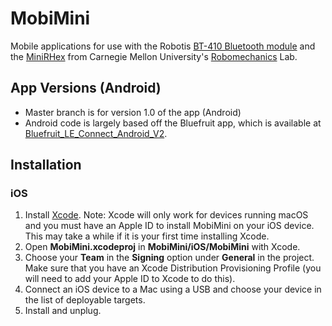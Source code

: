 # MobiMini

Mobile applications for use with the Robotis [BT-410 Bluetooth module](http://www.robotis.us/bt-410/) and the [MiniRHex](https://github.com/robomechanics/MiniRHex) from Carnegie Mellon University's [Robomechanics](https://www.cmu.edu/me/robomechanicslab/) Lab.

## App Versions (Android)
- Master branch is for version 1.0 of the app (Android)
- Android code is largely based off the Bluefruit app, which is available at [Bluefruit_LE_Connect_Android_V2](https://github.com/adafruit/Bluefruit_LE_Connect_Android_V2).

## Installation
### iOS 
1. Install [Xcode](https://developer.apple.com/xcode/). Note: Xcode will only work for devices running macOS and you must have an Apple ID to install MobiMini on your iOS device. This may take a while if it is your first time installing Xcode.
2. Open __MobiMini.xcodeproj__ in __MobiMini/iOS/MobiMini__ with Xcode.
3. Choose your __Team__ in the __Signing__ option under __General__ in the project. Make sure that you have an Xcode Distribution Provisioning Profile (you will need to add your Apple ID to Xcode to do this).
4. Connect an iOS device to a Mac using a USB and choose your device in the list of deployable targets.
5. Install and unplug.
